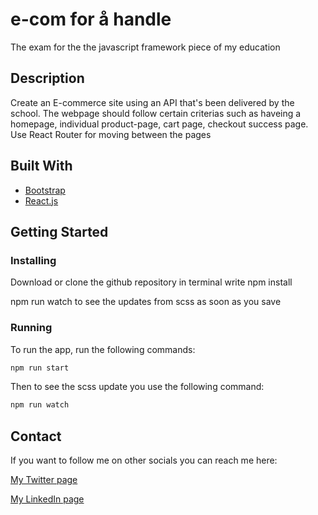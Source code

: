 # e-com for å handle

The exam for the the javascript framework piece of my education

## Description
Create an E-commerce site using an API that's been delivered by the school. The webpage should follow certain criterias such as haveing a homepage, individual product-page, cart page, checkout success page. Use React Router for moving between the pages

## Built With

- [Bootstrap](https://getbootstrap.com)
- [React.js](https://react.dev/)


## Getting Started

### Installing

Download or clone the github repository in terminal write npm install 

npm run watch to see the updates from scss as soon as you save

### Running
To run the app, run the following commands:

```bash
npm run start
```

Then to see the scss update you use the following command:
```bash
npm run watch
```

## Contact

If you want to follow me on other socials you can reach me here:

[My Twitter page]((https://twitter.com/DanielP_Sollid))

[My LinkedIn page](https://www.linkedin.com/in/pybus/)

